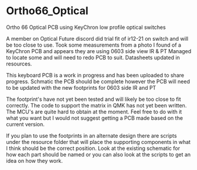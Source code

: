 # Ortho66_Optical
 Ortho 66 Optical PCB using KeyChron low profile optical switches
 
A member on Optical Future discord did trial fit of ir12-21 on switch and will be too close to use.
Took some measurements from a photo I found of a KeyChron PCB and appears they are using 0603 side view IR & PT
Managed to locate some and will need to redo PCB to suit.
Datasheets updated in resources.

This keyboard PCB is a work in progress and has been uploaded to share progress. Schmatic the PCB should be complete however the PCB will need to be updated with the new footprints for 0603 side IR and PT

The footprint's have not yet been tested and will likely be too close to fit correctly.
The code to support the matrix in QMK has not yet been written.
The MCU's are quite hard to obtain at the moment.
Feel free to do with it what you want but I would not suggest getting a PCB made based on the current version.

If you plan to use the footprints in an alternate design there are scripts under the resource folder that will place the supporting components in what I think should be the correct position. Look at the existing schematic for how each part should be named or you can also look at the scripts to get an idea on how they work.


